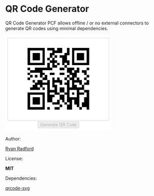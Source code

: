 # QR Code Generator

QR Code Generator PCF allows offline / or no external connectors to generate QR codes using minimal dependencies.

![screenshot](resources/screenshot1.png)

Author:

 [Ryan Radford](https://github.com/werkn)

License:

**MIT**

Dependencies: 

[qrcode-svg](https://www.npmjs.com/package/qrcode-svg)